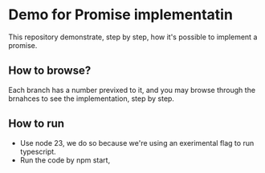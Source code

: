 # Demo for Promise implementatin
This repository demonstrate, step by step, how it's possible to implement a promise.

## How to browse?
Each branch has a number previxed to it, and you may browse through the brnahces to see the implementation, step by step.

## How to run
* Use node 23, we do so because we're using an exerimental flag to run typescript.
* Run the code by npm start,
